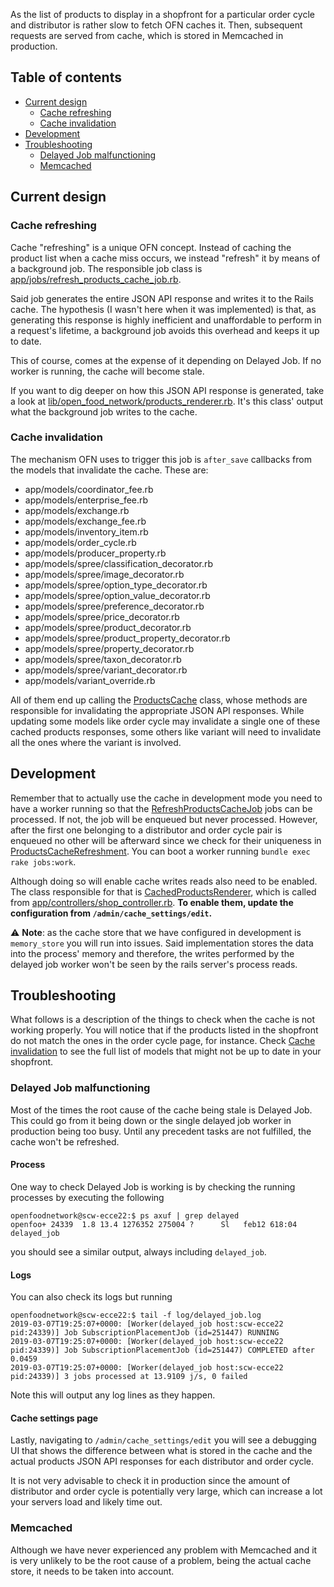 As the list of products to display in a shopfront for a particular order cycle and distributor is rather slow to fetch OFN caches it. Then, subsequent requests are served from cache, which is stored in Memcached in production.

## Table of contents

* [Current design](#current-design)
  * [Cache refreshing](#cache-refreshing)
  * [Cache invalidation](#cache-invalidation)
* [Development](#development)
* [Troubleshooting](#troubleshooting)
  * [Delayed Job malfunctioning](#delayed-job-malfunctioning)
  * [Memcached](#memcached)

## Current design

### Cache refreshing

Cache "refreshing" is a unique OFN concept. Instead of caching the product list when a cache miss occurs, we instead "refresh" it by means of a background job. The responsible job class is [app/jobs/refresh_products_cache_job.rb].

Said job generates the entire JSON API response and writes it to the Rails cache. The hypothesis (I wasn't here when it was implemented) is that, as generating this response is highly inefficient and unaffordable to perform in a request's lifetime, a background job avoids this overhead and keeps it up to date.

This of course, comes at the expense of it depending on Delayed Job. If no worker is running, the cache will become stale.

If you want to dig deeper on how this JSON API response is generated, take a look at [lib/open_food_network/products_renderer.rb]. It's this class' output what the background job writes to the cache.

### Cache invalidation

The mechanism OFN uses to trigger this job is `after_save` callbacks from the models that invalidate the cache. These are:

* app/models/coordinator_fee.rb
* app/models/enterprise_fee.rb
* app/models/exchange.rb
* app/models/exchange_fee.rb
* app/models/inventory_item.rb
* app/models/order_cycle.rb
* app/models/producer_property.rb
* app/models/spree/classification_decorator.rb
* app/models/spree/image_decorator.rb
* app/models/spree/option_type_decorator.rb
* app/models/spree/option_value_decorator.rb
* app/models/spree/preference_decorator.rb
* app/models/spree/price_decorator.rb
* app/models/spree/product_decorator.rb
* app/models/spree/product_property_decorator.rb
* app/models/spree/property_decorator.rb
* app/models/spree/taxon_decorator.rb
* app/models/spree/variant_decorator.rb
* app/models/variant_override.rb

All of them end up calling the [ProductsCache] class, whose methods are responsible for invalidating the appropriate JSON API responses. While updating some models like order cycle may invalidate a single one of these cached products responses, some others like variant will need to invalidate all the ones where the variant is involved.

## Development

Remember that to actually use the cache in development mode you need to have a worker running so that the [RefreshProductsCacheJob] jobs can be processed. If not, the job will be enqueued but never processed. However, after the first one belonging to a distributor and order cycle pair is enqueued no other will be afterward since we check for their uniqueness in [ProductsCacheRefreshment]. You can boot a worker running `bundle exec rake jobs:work`.

Although doing so will enable cache writes reads also need to be enabled. The class responsible for that is [CachedProductsRenderer], which is called from [app/controllers/shop_controller.rb]. **To enable them, update the configuration from `/admin/cache_settings/edit`.**

:warning: **Note**: as the cache store that we have configured in development is `memory_store` you will run into issues. Said implementation stores the data into the process' memory and therefore, the writes performed by the delayed job worker won't be seen by the rails server's process reads.

## Troubleshooting

What follows is a description of the things to check when the cache is not working properly. You will notice that if the products listed in the shopfront do not match the ones in the order cycle page, for instance. Check [Cache invalidation](#cache-invalidation) to see the full list of models that might not be up to date in your shopfront.


### Delayed Job malfunctioning

Most of the times the root cause of the cache being stale is Delayed Job. This could go from it being down or the single delayed job worker in production being too busy. Until any precedent tasks are not fulfilled, the cache won't be refreshed.

#### Process

One way to check Delayed Job is working is by checking the running processes by executing the following

```
openfoodnetwork@scw-ecce22:$ ps axuf | grep delayed
openfoo+ 24339  1.8 13.4 1276352 275004 ?      Sl   feb12 618:04 delayed_job
```

you should see a similar output, always including `delayed_job`.

#### Logs

You can also check its logs but running

```
openfoodnetwork@scw-ecce22:$ tail -f log/delayed_job.log
2019-03-07T19:25:07+0000: [Worker(delayed_job host:scw-ecce22 pid:24339)] Job SubscriptionPlacementJob (id=251447) RUNNING
2019-03-07T19:25:07+0000: [Worker(delayed_job host:scw-ecce22 pid:24339)] Job SubscriptionPlacementJob (id=251447) COMPLETED after 0.0459
2019-03-07T19:25:07+0000: [Worker(delayed_job host:scw-ecce22 pid:24339)] 3 jobs processed at 13.9109 j/s, 0 failed
```

Note this will output any log lines as they happen.

#### Cache settings page

Lastly, navigating to `/admin/cache_settings/edit` you will see a debugging UI that shows the difference between what is stored in the cache and the actual products JSON API responses for each distributor and order cycle.

It is not very advisable to check it in production since the amount of distributor and order cycle is potentially very large, which can increase a lot your servers load and likely time out.

### Memcached

Although we have never experienced any problem with Memcached and it is very unlikely to be the root cause of a problem, being the actual cache store, it needs to be taken into account.

[app/jobs/refresh_products_cache_job.rb]: https://github.com/openfoodfoundation/openfoodnetwork/blob/master/app/jobs/refresh_products_cache_job.rb
[lib/open_food_network/products_renderer.rb]: https://github.com/openfoodfoundation/openfoodnetwork/blob/master/lib/open_food_network/products_renderer.rb
[ProductsCache]: https://github.com/openfoodfoundation/openfoodnetwork/blob/master/lib/open_food_network/products_cache.rb
[RefreshProductsCacheJob]: https://github.com/openfoodfoundation/openfoodnetwork/blob/master/app/jobs/refresh_products_cache_job.rb
[ProductsCacheRefreshment]: https://github.com/openfoodfoundation/openfoodnetwork/blob/f12568601677c93b12be5b379616d2fc05763de7/lib/open_food_network/products_cache_refreshment.rb#L21
[CachedProductsRenderer]: https://github.com/openfoodfoundation/openfoodnetwork/blob/master/lib/open_food_network/cached_products_renderer.rb
[app/controllers/shop_controller.rb]: https://github.com/openfoodfoundation/openfoodnetwork/blob/master/app/controllers/shop_controller.rb
